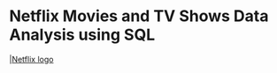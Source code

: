 # Netflix Movies and TV Shows Data Analysis using SQL
|[Netflix logo](https://github.com/hemantparihar22/Netflix_Sql_Project/blob/main/logo.png)
